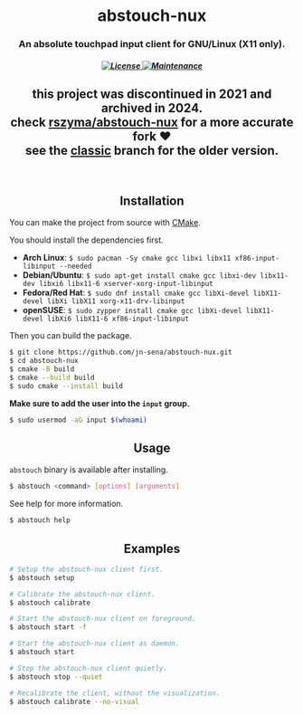 <h1 align="center">
    abstouch-nux
</h1>
<h3 align="center">
    An absolute touchpad input client for GNU/Linux (X11 only).
</h3>

<h5 align="center">
    <a href="https://github.com/jn-sena/abstouch-nux/blob/main/LICENSE"> <img src="https://img.shields.io/github/license/jn-sena/abstouch-nux?style=for-the-badge" alt="License" /> </a>
    <a href="https://github.com/jn-sena/abstouch-nux/commits/main"> <img src="https://img.shields.io/maintenance/yes/2021?style=for-the-badge" alt="Maintenance" /> </a>
</h5>

<h2 align="center">
  this project was discontinued in 2021 and archived in 2024. <br />
  check <a href="https://github.com/rszyma/abstouch-nux">rszyma/abstouch-nux</a> for a more accurate fork ♥ <br />
  see the <a href="https://github.com/jn-sena/abstouch-nux/tree/classic">classic</a> branch for the older version. <br />
</h2>


&nbsp;
<h2 align="center"> Installation </h2>

You can make the project from source with [CMake](https://cmake.org).

You should install the dependencies first.
- **Arch Linux**: `$ sudo pacman -Sy cmake gcc libxi libx11 xf86-input-libinput --needed`
- **Debian/Ubuntu**: `$ sudo apt-get install cmake gcc libxi-dev libx11-dev libxi6 libx11-6 xserver-xorg-input-libinput`
- **Fedora/Red Hat**: `$ sudo dnf install cmake gcc libXi-devel libX11-devel libXi libX11 xorg-x11-drv-libinput`
- **openSUSE**: `$ sudo zypper install cmake gcc libXi-devel libX11-devel libXi6 libX11-6 xf86-input-libinput`

Then you can build the package.

```bash
$ git clone https://github.com/jn-sena/abstouch-nux.git
$ cd abstouch-nux
$ cmake -B build
$ cmake --build build
$ sudo cmake --install build
```

**Make sure to add the user into the `input` group.**

```bash
$ sudo usermod -aG input $(whoami)
```

<h2 align="center"> Usage </h2>

`abstouch` binary is available after installing.

```bash
$ abstouch <command> [options] [arguments]
```

See help for more information.

```bash
$ abstouch help
```

<h2 align="center"> Examples </h2>

```bash
# Setup the abstouch-nux client first.
$ abstouch setup

# Calibrate the abstouch-nux client.
$ abstouch calibrate

# Start the abstouch-nux client on foreground.
$ abstouch start -f

# Start the abstouch-nux client as daemon.
$ abstouch start

# Stop the abstouch-nux client quietly.
$ abstouch stop --quiet

# Recalibrate the client, without the visualization.
$ abstouch calibrate --no-visual
```
